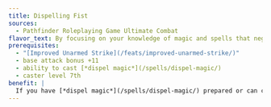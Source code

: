 ```yaml
---
title: Dispelling Fist
sources:
  - Pathfinder Roleplaying Game Ultimate Combat
flavor_text: By focusing on your knowledge of magic and spells that negate its powers, you use your bare hands to rip magical defenses from your enemy.
prerequisites:
  - "[Improved Unarmed Strike](/feats/improved-unarmed-strike/)"
  - base attack bonus +11
  - ability to cast [*dispel magic*](/spells/dispel-magic/)
  - caster level 7th
benefit: |
  If you have [*dispel magic*](/spells/dispel-magic/) prepared or can cast it spontaneously, you can cast it as a swift action after hitting an opponent with an unarmed strike. Treat this as a targeted dispel against the opponent you hit.
---
```


